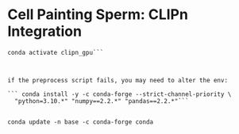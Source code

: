 # Cell Painting Sperm: CLIPn Integration



```conda env create -f clipn_gpu.yml
conda activate clipn_gpu```



if the preprocess script fails, you may need to alter the env:

``` conda install -y -c conda-forge --strict-channel-priority \
  "python=3.10.*" "numpy==2.2.*" "pandas==2.2.*"```


conda update -n base -c conda-forge conda